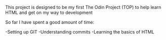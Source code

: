 This project is designed to be my first The Odin Project (TOP) to help learn HTML and get on my way to development

So far I have spent a good amount of time:

-Setting up GIT
-Understanding commits
-Learning the basics of HTML


